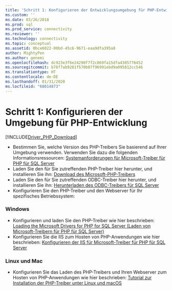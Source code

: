 ```yaml
---
title: 'Schritt 1: Konfigurieren der Entwicklungsumgebung für PHP-Entwicklung | Microsoft-Dokumentation'
ms.custom: ''
ms.date: 03/26/2018
ms.prod: sql
ms.prod_service: connectivity
ms.reviewer: ''
ms.technology: connectivity
ms.topic: conceptual
ms.assetid: 0bce6022-00bd-45c6-9671-eaa9dfa395a8
author: MightyPen
ms.author: genemi
ms.openlocfilehash: dc923e3f6e24290f7f2c869fa15dfa4305776452
ms.sourcegitcommit: b78f7ab9281f570b87f96991ebd9a095812cc546
ms.translationtype: HT
ms.contentlocale: de-DE
ms.lasthandoff: 01/31/2020
ms.locfileid: "68014873"
---
```

# <a name="step-1-configure-environment-for-php-development"></a>Schritt 1: Konfigurieren der Umgebung für PHP-Entwicklung
[!INCLUDE[Driver_PHP_Download](../../includes/driver_php_download.md)]




* Bestimmen Sie, welche Version des PHP-Treibers Sie basierend auf Ihrer Umgebung verwenden. Verwenden Sie dazu die folgenden Informationsressourcen:  [Systemanforderungen für Microsoft-Treiber für PHP für SQL Server](../../connect/php/system-requirements-for-the-php-sql-driver.md)
* Laden Sie den für Sie zutreffenden PHP-Treiber hier herunter, und installieren Sie ihn: [Download des Microsoft-PHP-Treibers](https://www.microsoft.com/download/details.aspx?id=20098)  
* Laden Sie den für Sie zutreffenden ODBC-Treiber hier herunter, und installieren Sie ihn:  [Herunterladen des ODBC-Treibers für SQL Server](../../connect/odbc/download-odbc-driver-for-sql-server.md)  
* Konfigurieren Sie den PHP-Treiber und den Webserver für Ihr spezifisches Betriebssystem:

### <a name="windows"></a>Windows  
  

* Konfigurieren und laden Sie den PHP-Treiber wie hier beschrieben: [Loading the Microsoft Drivers for PHP for SQL Server (Laden von Microsoft-Treibern für PHP für SQL Server)](../../connect/php/loading-the-php-sql-driver.md) 
* Konfigurieren Sie die IIS zum Hosten von PHP-Anwendungen wie hier beschrieben: [Konfigurieren der IIS für Microsoft-Treiber für PHP für SQL Server](../../connect/php/configuring-iis-for-php-sql-driver.md)

### <a name="linux-and-mac"></a>Linux und Mac


*   Konfigurieren Sie das Laden des PHP-Treibers und Ihren Webserver zum Hosten von PHP-Anwendungen wie hier beschrieben: [Tutorial zur Installation der PHP-Treiber unter Linux und macOS](../../connect/php/installation-tutorial-linux-mac.md)
